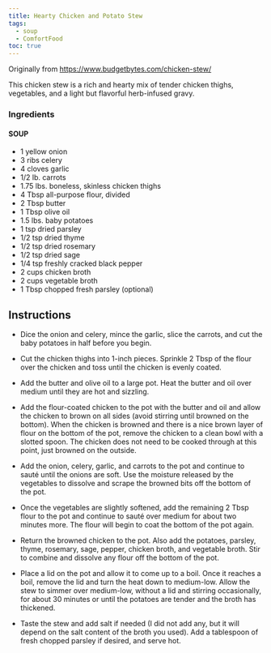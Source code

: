 ```yaml
---
title: Hearty Chicken and Potato Stew
tags:
  - soup
  - ComfortFood
toc: true
---
```

Originally from https://www.budgetbytes.com/chicken-stew/

This chicken stew is a rich and hearty mix of tender chicken thighs, vegetables, and a light but flavorful herb-infused gravy.


### Ingredients

#### **SOUP**

- 1 yellow onion
- 3 ribs celery
- 4 cloves garlic
- 1/2 lb. carrots
- 1.75 lbs. boneless, skinless chicken thighs
- 4 Tbsp all-purpose flour, divided
- 2 Tbsp butter
- 1 Tbsp olive oil
- 1.5 lbs. baby potatoes
- 1 tsp dried parsley
- 1/2 tsp dried thyme
- 1/2 tsp dried rosemary
- 1/2 tsp dried sage
- 1/4 tsp freshly cracked black pepper
- 2 cups chicken broth
- 2 cups vegetable broth
- 1 Tbsp chopped fresh parsley (optional)

## Instructions    

- Dice the onion and celery, mince the garlic, slice the carrots, and cut the baby potatoes in half before you begin.
    
- Cut the chicken thighs into 1-inch pieces. Sprinkle 2 Tbsp of the flour over the chicken and toss until the chicken is evenly coated.
    
- Add the butter and olive oil to a large pot. Heat the butter and oil over medium until they are hot and sizzling.
    
- Add the flour-coated chicken to the pot with the butter and oil and allow the chicken to brown on all sides (avoid stirring until browned on the bottom). When the chicken is browned and there is a nice brown layer of flour on the bottom of the pot, remove the chicken to a clean bowl with a slotted spoon. The chicken does not need to be cooked through at this point, just browned on the outside.
    
- Add the onion, celery, garlic, and carrots to the pot and continue to sauté until the onions are soft. Use the moisture released by the vegetables to dissolve and scrape the browned bits off the bottom of the pot.
    
- Once the vegetables are slightly softened, add the remaining 2 Tbsp flour to the pot and continue to sauté over medium for about two minutes more. The flour will begin to coat the bottom of the pot again.
    
- Return the browned chicken to the pot. Also add the potatoes, parsley, thyme, rosemary, sage, pepper, chicken broth, and vegetable broth. Stir to combine and dissolve any flour off the bottom of the pot.
    
- Place a lid on the pot and allow it to come up to a boil. Once it reaches a boil, remove the lid and turn the heat down to medium-low. Allow the stew to simmer over medium-low, without a lid and stirring occasionally, for about 30 minutes or until the potatoes are tender and the broth has thickened.
    
- Taste the stew and add salt if needed (I did not add any, but it will depend on the salt content of the broth you used). Add a tablespoon of fresh chopped parsley if desired, and serve hot.